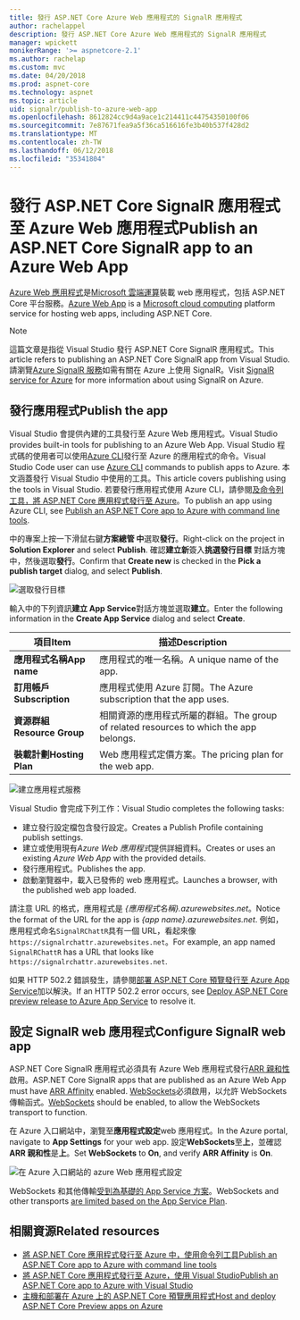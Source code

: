 ```yaml
---
title: 發行 ASP.NET Core Azure Web 應用程式的 SignalR 應用程式
author: rachelappel
description: 發行 ASP.NET Core Azure Web 應用程式的 SignalR 應用程式
manager: wpickett
monikerRange: '>= aspnetcore-2.1'
ms.author: rachelap
ms.custom: mvc
ms.date: 04/20/2018
ms.prod: aspnet-core
ms.technology: aspnet
ms.topic: article
uid: signalr/publish-to-azure-web-app
ms.openlocfilehash: 8612824cc9d4a9ace1c214411c44754350100f06
ms.sourcegitcommit: 7e87671fea9a5f36ca516616fe3b40b537f428d2
ms.translationtype: MT
ms.contentlocale: zh-TW
ms.lasthandoff: 06/12/2018
ms.locfileid: "35341804"
---
```

# <a name="publish-an-aspnet-core-signalr-app-to-an-azure-web-app"></a><span data-ttu-id="f22fa-103">發行 ASP.NET Core SignalR 應用程式至 Azure Web 應用程式</span><span class="sxs-lookup"><span data-stu-id="f22fa-103">Publish an ASP.NET Core SignalR app to an Azure Web App</span></span>

<span data-ttu-id="f22fa-104">[Azure Web 應用程式](/azure/app-service/app-service-web-overview)是[Microsoft 雲端運算](https://azure.microsoft.com/)裝載 web 應用程式，包括 ASP.NET Core 平台服務。</span><span class="sxs-lookup"><span data-stu-id="f22fa-104">[Azure Web App](/azure/app-service/app-service-web-overview) is a [Microsoft cloud computing](https://azure.microsoft.com/) platform service for hosting web apps, including ASP.NET Core.</span></span>

> [!NOTE]
> <span data-ttu-id="f22fa-105">這篇文章是指從 Visual Studio 發行 ASP.NET Core SignalR 應用程式。</span><span class="sxs-lookup"><span data-stu-id="f22fa-105">This article refers to publishing an ASP.NET Core SignalR app from Visual Studio.</span></span> <span data-ttu-id="f22fa-106">請瀏覽[Azure SignalR 服務](https://azure.microsoft.com/en-gb/services/signalr-service?)如需有關在 Azure 上使用 SignalR。</span><span class="sxs-lookup"><span data-stu-id="f22fa-106">Visit [SignalR service for Azure](https://azure.microsoft.com/en-gb/services/signalr-service?) for more information about using SignalR on Azure.</span></span>

## <a name="publish-the-app"></a><span data-ttu-id="f22fa-107">發行應用程式</span><span class="sxs-lookup"><span data-stu-id="f22fa-107">Publish the app</span></span>

<span data-ttu-id="f22fa-108">Visual Studio 會提供內建的工具發行至 Azure Web 應用程式。</span><span class="sxs-lookup"><span data-stu-id="f22fa-108">Visual Studio provides built-in tools for publishing to an Azure Web App.</span></span> <span data-ttu-id="f22fa-109">Visual Studio 程式碼的使用者可以使用[Azure CLI](/cli/azure)發行至 Azure 的應用程式的命令。</span><span class="sxs-lookup"><span data-stu-id="f22fa-109">Visual Studio Code user can use [Azure CLI](/cli/azure) commands to publish apps to Azure.</span></span> <span data-ttu-id="f22fa-110">本文涵蓋發行 Visual Studio 中使用的工具。</span><span class="sxs-lookup"><span data-stu-id="f22fa-110">This article covers publishing using the tools in Visual Studio.</span></span> <span data-ttu-id="f22fa-111">若要發行應用程式使用 Azure CLI，請參閱[及命令列工具，將 ASP.NET Core 應用程式發行至 Azure](xref:tutorials/publish-to-azure-webapp-using-cli)。</span><span class="sxs-lookup"><span data-stu-id="f22fa-111">To publish an app using Azure CLI, see [Publish an ASP.NET Core app to Azure with command line tools](xref:tutorials/publish-to-azure-webapp-using-cli).</span></span>

<span data-ttu-id="f22fa-112">中的專案上按一下滑鼠右鍵**方案總管 中**選取**發行**。</span><span class="sxs-lookup"><span data-stu-id="f22fa-112">Right-click on the project in **Solution Explorer** and select **Publish**.</span></span> <span data-ttu-id="f22fa-113">確認**建立新**簽入**挑選發行目標** 對話方塊中，然後選取**發行**。</span><span class="sxs-lookup"><span data-stu-id="f22fa-113">Confirm that **Create new** is checked in the **Pick a publish target** dialog, and select **Publish**.</span></span>

![選取發行目標](publish-to-azure-web-app/_static/pick-publish-target-dialog.png)

<span data-ttu-id="f22fa-115">輸入中的下列資訊**建立 App Service**對話方塊並選取**建立**。</span><span class="sxs-lookup"><span data-stu-id="f22fa-115">Enter the following information in the **Create App Service** dialog and select **Create**.</span></span>

| <span data-ttu-id="f22fa-116">項目</span><span class="sxs-lookup"><span data-stu-id="f22fa-116">Item</span></span> | <span data-ttu-id="f22fa-117">描述</span><span class="sxs-lookup"><span data-stu-id="f22fa-117">Description</span></span> |
| ---- | ----------- |
| <span data-ttu-id="f22fa-118">**應用程式名稱**</span><span class="sxs-lookup"><span data-stu-id="f22fa-118">**App name**</span></span> | <span data-ttu-id="f22fa-119">應用程式的唯一名稱。</span><span class="sxs-lookup"><span data-stu-id="f22fa-119">A unique name of the app.</span></span> |
| <span data-ttu-id="f22fa-120">**訂用帳戶**</span><span class="sxs-lookup"><span data-stu-id="f22fa-120">**Subscription**</span></span> | <span data-ttu-id="f22fa-121">應用程式使用 Azure 訂閱。</span><span class="sxs-lookup"><span data-stu-id="f22fa-121">The Azure subscription that the app uses.</span></span> |
| <span data-ttu-id="f22fa-122">**資源群組**</span><span class="sxs-lookup"><span data-stu-id="f22fa-122">**Resource Group**</span></span> | <span data-ttu-id="f22fa-123">相關資源的應用程式所屬的群組。</span><span class="sxs-lookup"><span data-stu-id="f22fa-123">The group of related resources to which the app belongs.</span></span>  |
| <span data-ttu-id="f22fa-124">**裝載計劃**</span><span class="sxs-lookup"><span data-stu-id="f22fa-124">**Hosting Plan**</span></span> | <span data-ttu-id="f22fa-125">Web 應用程式定價方案。</span><span class="sxs-lookup"><span data-stu-id="f22fa-125">The pricing plan for the web app.</span></span> |

![建立應用程式服務](publish-to-azure-web-app/_static/create-app-service-dialog.png)

<span data-ttu-id="f22fa-127">Visual Studio 會完成下列工作：</span><span class="sxs-lookup"><span data-stu-id="f22fa-127">Visual Studio completes the following tasks:</span></span>

* <span data-ttu-id="f22fa-128">建立發行設定檔包含發行設定。</span><span class="sxs-lookup"><span data-stu-id="f22fa-128">Creates a Publish Profile containing publish settings.</span></span>
* <span data-ttu-id="f22fa-129">建立或使用現有*Azure Web 應用程式*提供詳細資料。</span><span class="sxs-lookup"><span data-stu-id="f22fa-129">Creates or uses an existing *Azure Web App* with the provided details.</span></span>
* <span data-ttu-id="f22fa-130">發行應用程式。</span><span class="sxs-lookup"><span data-stu-id="f22fa-130">Publishes the app.</span></span>
* <span data-ttu-id="f22fa-131">啟動瀏覽器中，載入已發佈的 web 應用程式。</span><span class="sxs-lookup"><span data-stu-id="f22fa-131">Launches a browser, with the published web app loaded.</span></span>

<span data-ttu-id="f22fa-132">請注意 URL 的格式，應用程式是 *{應用程式名稱}.azurewebsites.net*。</span><span class="sxs-lookup"><span data-stu-id="f22fa-132">Notice the format of the URL for the app is *{app name}.azurewebsites.net*.</span></span> <span data-ttu-id="f22fa-133">例如，應用程式命名`SignalRChattR`具有一個 URL，看起來像`https://signalrchattr.azurewebsites.net`。</span><span class="sxs-lookup"><span data-stu-id="f22fa-133">For example, an app named `SignalRChattR` has a URL that looks like `https://signalrchattr.azurewebsites.net`.</span></span>

<span data-ttu-id="f22fa-134">如果 HTTP 502.2 錯誤發生，請參閱[部署 ASP.NET Core 預覽發行至 Azure App Service](xref:host-and-deploy/azure-apps/index)加以解決。</span><span class="sxs-lookup"><span data-stu-id="f22fa-134">If an HTTP 502.2 error occurs, see [Deploy ASP.NET Core preview release to Azure App Service](xref:host-and-deploy/azure-apps/index) to resolve it.</span></span>

## <a name="configure-signalr-web-app"></a><span data-ttu-id="f22fa-135">設定 SignalR web 應用程式</span><span class="sxs-lookup"><span data-stu-id="f22fa-135">Configure SignalR web app</span></span>

<span data-ttu-id="f22fa-136">ASP.NET Core SignalR 應用程式必須具有 Azure Web 應用程式發行[ARR 親和性](https://en.wikipedia.org/wiki/Application_Request_Routing)啟用。</span><span class="sxs-lookup"><span data-stu-id="f22fa-136">ASP.NET Core SignalR apps that are published as an Azure Web App must have [ARR Affinity](https://en.wikipedia.org/wiki/Application_Request_Routing) enabled.</span></span> <span data-ttu-id="f22fa-137">[WebSockets](xref:fundamentals/websockets)必須啟用，以允許 WebSockets 傳輸函式。</span><span class="sxs-lookup"><span data-stu-id="f22fa-137">[WebSockets](xref:fundamentals/websockets) should be enabled, to allow the WebSockets transport to function.</span></span>

<span data-ttu-id="f22fa-138">在 Azure 入口網站中，瀏覽至**應用程式設定**web 應用程式。</span><span class="sxs-lookup"><span data-stu-id="f22fa-138">In the Azure portal, navigate to **App Settings** for your web app.</span></span> <span data-ttu-id="f22fa-139">設定**WebSockets**至**上**，並確認**ARR 親和性**是**上**。</span><span class="sxs-lookup"><span data-stu-id="f22fa-139">Set **WebSockets** to **On**, and verify **ARR Affinity** is **On**.</span></span>

![在 Azure 入口網站的 azure Web 應用程式設定](publish-to-azure-web-app/_static/azure-web-app-settings.png)

 <span data-ttu-id="f22fa-141">WebSockets 和其他傳輸[受到為基礎的 App Service 方案](/azure/azure-subscription-service-limits#app-service-limits)。</span><span class="sxs-lookup"><span data-stu-id="f22fa-141">WebSockets and other transports [are limited based on the App Service Plan](/azure/azure-subscription-service-limits#app-service-limits).</span></span>

## <a name="related-resources"></a><span data-ttu-id="f22fa-142">相關資源</span><span class="sxs-lookup"><span data-stu-id="f22fa-142">Related resources</span></span>

* [<span data-ttu-id="f22fa-143">將 ASP.NET Core 應用程式發行至 Azure 中，使用命令列工具</span><span class="sxs-lookup"><span data-stu-id="f22fa-143">Publish an ASP.NET Core app to Azure with command line tools</span></span>](xref:tutorials/publish-to-azure-webapp-using-cli?tabs=windows)
* [<span data-ttu-id="f22fa-144">將 ASP.NET Core 應用程式發行至 Azure，使用 Visual Studio</span><span class="sxs-lookup"><span data-stu-id="f22fa-144">Publish an ASP.NET Core app to Azure with Visual Studio</span></span>](xref:tutorials/publish-to-azure-webapp-using-vs)
* [<span data-ttu-id="f22fa-145">主機和部署在 Azure 上的 ASP.NET Core 預覽應用程式</span><span class="sxs-lookup"><span data-stu-id="f22fa-145">Host and deploy ASP.NET Core Preview apps on Azure</span></span>](xref:host-and-deploy/azure-apps/index#deploy-aspnet-core-preview-release-to-azure-app-service)
